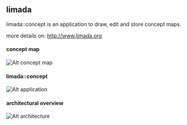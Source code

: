 ## limada
limada::concept is an application to draw, edit and store concept maps.

more details on: http://www.limada.org

#### concept map

![Alt concept map](http://www.limada.org/Content/ExampleImages/LimadaCloud.png)

#### limada::concept 

![Alt application](http://www.limada.org/Content/ExampleImages/limadaConceptApp.png)

#### architectural overview

![Alt architecture](http://github.com/www.limada.org/Diagrams/Limada%20Architecture%20Layers.png)




